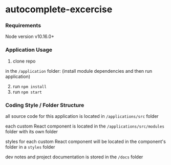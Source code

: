 # autocomplete-excercise

### Requirements

Node version v10.16.0+


### Application Usage

1. clone repo

in the `/application` folder: (install module dependencies and then run application)

2. run `npm install`
3. run `npm start` 


### Coding Style / Folder Structure

all source code for this application is located in `/applications/src` folder

each custom React component is located in the `/applications/src/modules` folder with its own folder

styles for each custom React component will be located in the component's folder in a `styles` folder

dev notes and project documentation is stored in the `/docs` folder 
